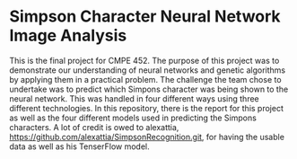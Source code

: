 # Simpson Character Neural Network Image Analysis
This is the final project for CMPE 452. The purpose of this project was to demonstrate our understanding of neural networks and genetic algorithms by applying them in a practical problem. The challenge the team chose to undertake was to predict which Simpons character was being shown to the neural network. This was handled in four different ways using three different technologies. In this repository, there is the report for this project as well as the four different models used in predicting the Simpons characters. A lot of credit is owed to alexattia, https://github.com/alexattia/SimpsonRecognition.git, for having the usable data as well as his TenserFlow model.

